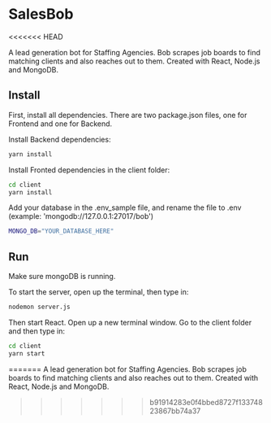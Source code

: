 # SalesBob
<<<<<<< HEAD

A lead generation bot for Staffing Agencies. Bob scrapes job boards to find matching clients and also reaches out to them. Created with React, Node.js and MongoDB.

## Install

First, install all dependencies. There are two package.json files, one for Frontend and one for Backend.

Install Backend dependencies:

```bash
yarn install
```

Install Fronted dependencies in the client folder:
```bash
cd client 
yarn install
```

Add your database in the .env_sample file, and rename the file to .env (example: 'mongodb://127.0.0.1:27017/bob')
```bash
MONGO_DB="YOUR_DATABASE_HERE"
```

## Run
Make sure mongoDB is running.

To start the server, open up the terminal, then type in:
```bash
nodemon server.js
```

Then start React. Open up a new terminal window. Go to the client folder and then type in:
```bash
cd client
yarn start
```
=======
A lead generation bot for Staffing Agencies. Bob scrapes job boards to find matching clients and also reaches out to them. Created with React, Node.js and MongoDB.
>>>>>>> b91914283e0f4bbed8727f13374823867bb74a37
